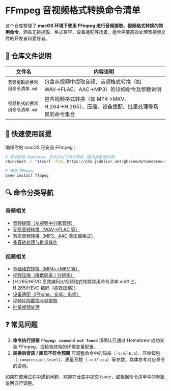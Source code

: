 # FFmpeg 音视频格式转换命令清单

这个仓库整理了 **macOS 环境下使用 FFmpeg 进行音频提取、视频格式转换的常用命令**，涵盖无损提取、格式兼容、设备适配等场景，适合需要高效处理音视频文件的开发者和爱好者。

## 📂 仓库文件说明

| 文件名                        | 内容说明                                                     |
| ----------------------------- | ------------------------------------------------------------ |
| `音频提取转换常用命令清单.md` | 包含从视频中提取音频、音频格式转换（如 WAV→FLAC、AAC→MP3）的详细命令及参数说明 |
| `视频格式转换常用命令清单.md` | 包含视频格式转换（如 MP4→MKV、H.264→H.265）、压缩、设备适配、批量处理等场景的命令集合 |

## 🚀 快速使用前提

确保你的 macOS 已安装 FFmpeg：

```bash
# 若未安装 Homebrew，先执行以下命令安装（国内推荐清华源）
/bin/bash -c "$(curl -fsSL https://cdn.jsdelivr.net/gh/ineo6/homebrew-install/install.sh)"

# 安装 FFmpeg
brew install ffmpeg
```

## 🔍 命令分类导航

### 音频相关

- [音频提取（从视频中分离音频）](/音频提取转换常用命令清单.md#一、基础音频提取（直接复制原始流，最快）)
- [无损音频转换（WAV→FLAC 等）](/音频提取转换常用命令清单.md#二、转换为无损音频格式（保留最高音质）)
- [有损音频转换（MP3、AAC 等压缩格式）](/音频提取转换常用命令清单.md#三、转换为有损音频格式（平衡体积与音质）)
- [多音轨处理与批量操作](/音频提取转换常用命令清单.md#四、按需求筛选音频流（多音轨视频适用）)

### 视频相关

- [基础格式转换（MP4↔MKV 等）](/视频格式转换常用命令清单.md#一、基础格式转换（保持原画质）)
- [视频压缩（降低码率 / 分辨率）](/视频格式转换常用命令清单.md#二、视频压缩（减小文件体积）)
- [H.265/HEVC 高效编码](/视频格式转换常用命令清单.md# 三、H.265/HEVC 编码（高效压缩）)
- [设备适配（iPhone、安卓、电视）](/视频格式转换常用命令清单.md#四、适配设备（手机/平板/电视）)
- [视频片段截取与帧提取](/视频格式转换常用命令清单.md#五、提取视频帧/片段)
- [批量视频处理](/视频格式转换常用命令清单.md#六、批量转换)

## ❓ 常见问题

1. **命令执行报错 `ffmpeg: command not found`** 请确认已通过 Homebrew 成功安装 FFmpeg，或检查终端的环境变量配置。
2. **转换后音质 / 画质不符合预期** 可调整命令中的码率（`-b:v`/`-b:a`）、压缩级别（`-compression_level`）、质量系数（`-crf`/`-q:a`）等参数，具体参考对应命令的说明。

如果在使用过程中遇到问题，欢迎在仓库中提交 Issue，或根据命令清单中的参数说明自行调整。

